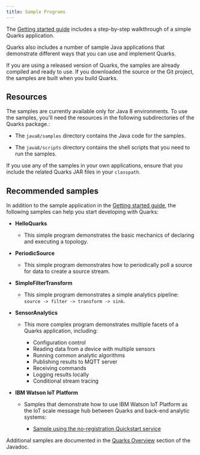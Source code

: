 ```yaml
---
title: Sample Programs
---
```


The [Getting started guide](quarks-getting-started) includes a step-by-step walkthrough of a simple Quarks application.

Quarks also includes a number of sample Java applications that demonstrate different ways that you can use and implement Quarks.

If you are using a released version of Quarks, the samples are already compiled and ready to use. If you downloaded the source or the Git project, the samples are built when you build Quarks.

## Resources
The samples are currently available only for Java 8 environments. To use the samples, you'll need the resources in the following subdirectories of the Quarks package.:

* The `java8/samples` directory contains the Java code for the samples.

* The `java8/scripts` directory contains the shell scripts that you need to run the samples.

If you use any of the samples in your own applications, ensure that you include the related Quarks JAR files in your `classpath`.

## Recommended samples
In addition to the sample application in the [Getting started guide](quarks-getting-started), the following samples can help you start developing with Quarks:

* **HelloQuarks**

  * This simple program demonstrates the basic mechanics of declaring and executing a topology.

* **PeriodicSource**

  * This simple program demonstrates how to periodically poll a source for data to create a source stream.

* **SimpleFilterTransform**
  * This simple program demonstrates a simple analytics pipeline: `source -> filter -> transform -> sink`.

* **SensorAnalytics**

  * This more complex program demonstrates multiple facets of a Quarks application, including:

      * Configuration control
      * Reading data from a device with multiple sensors
      * Running common analytic algorithms
      * Publishing results to MQTT server
      * Receiving commands
      * Logging results locally
      * Conditional stream tracing

* **IBM Watson IoT Platform** 

  * Samples that demonstrate how to use IBM Watson IoT Platform as the IoT scale message hub between Quarks and back-end analytic systems:
   
      * [Sample using the no-registration Quickstart service](quickstart)

Additional samples are documented in the [Quarks Overview](http://quarks-edge.github.io/quarks/docs/javadoc/overview-summary.html#overview.description) section of the Javadoc.
